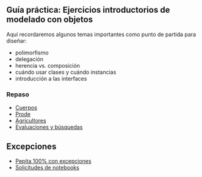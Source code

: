 
## Guía práctica: Ejercicios introductorios de modelado con objetos

Aquí recordaremos algunos temas importantes como punto de partida para diseñar:

- polimorfismo
- delegación
- herencia vs. composición
- cuándo usar clases y cuándo instancias
- introducción a las interfaces

### Repaso

- [Cuerpos](cuerpos.md)
- [Prode](prode.md)
- [Agricultores](agricultores.md)
- [Evaluaciones y búsquedas](evaluaciones.md)

## Excepciones

- [Pepita 100% con excepciones](pepitaExcepciones.md)
- [Solicitudes de notebooks](solicitudesNotebooks.md)


